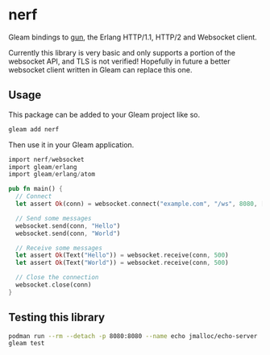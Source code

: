 # nerf

Gleam bindings to [gun][gun], the Erlang HTTP/1.1, HTTP/2 and Websocket client.

[gun]: https://hex.pm/packages/gun

Currently this library is very basic and only supports a portion of the
websocket API, and TLS is not verified! Hopefully in future a better websocket
client written in Gleam can replace this one.

## Usage

This package can be added to your Gleam project like so.

```sh
gleam add nerf
```

Then use it in your Gleam application.

```rust
import nerf/websocket
import gleam/erlang
import gleam/erlang/atom

pub fn main() {
  // Connect
  let assert Ok(conn) = websocket.connect("example.com", "/ws", 8080, [])

  // Send some messages
  websocket.send(conn, "Hello")
  websocket.send(conn, "World")

  // Receive some messages
  let assert Ok(Text("Hello")) = websocket.receive(conn, 500)
  let assert Ok(Text("World")) = websocket.receive(conn, 500)

  // Close the connection
  websocket.close(conn)
}
```

## Testing this library

```sh
podman run --rm --detach -p 8080:8080 --name echo jmalloc/echo-server
gleam test
```
